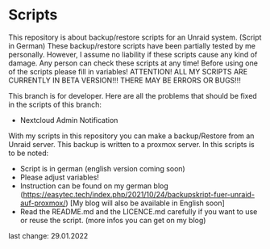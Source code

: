 # Scripts
This repository is about backup/restore scripts for an Unraid system. (Script in German)
These backup/restore scripts have been partially tested by me personally. 
However, I assume no liability if these scripts cause any kind of damage. 
Any person can check these scripts at any time! Before using one of the scripts please fill in variables!
ATTENTION! ALL MY SCRIPTS ARE CURRENTLY IN BETA VERSION!!! THERE MAY BE ERRORS OR BUGS!!!

This branch is for developer.
Here are all the problems that should be fixed in the scripts of this branch:
- Nextcloud Admin Notification



With my scripts in this repository you can make a backup/Restore from an Unraid server. This backup is written to a proxmox server. 
In this scripts is to be noted:
- Script is in german (english version coming soon)
- Please adjust variables!
- Instruction can be found on my german blog (https://easytec.tech/index.php/2021/10/24/backupskript-fuer-unraid-auf-proxmox/) [My blog will also be available in English soon]
- Read the README.md and the LICENCE.md carefully if you want to use or reuse the script. (more infos you can get on my blog)

last change: 29.01.2022
